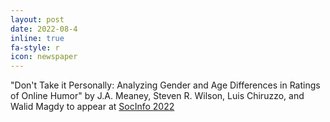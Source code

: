 ```yaml
---
layout: post
date: 2022-08-4
inline: true
fa-style: r
icon: newspaper
---
```


"Don't Take it Personally: Analyzing Gender and Age Differences in Ratings of Online Humor" by J.A. Meaney, Steven R. Wilson, Luis Chiruzzo, and Walid Magdy to appear at <a href="http://www.dcs.gla.ac.uk/socinfo2022/" target="_blank">SocInfo 2022</a>
